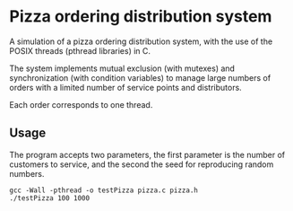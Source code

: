 # Pizza ordering distribution system
 A simulation of a pizza ordering distribution system, with the use of the POSIX threads (pthread libraries) in C.
 
The system implements mutual exclusion (with mutexes) and synchronization (with condition variables) to manage large
numbers of orders with a limited number of service points and distributors. 
 
Each order corresponds to one thread.


## Usage
 The program accepts two parameters, the first parameter is the number of customers to
 service, and the second the seed for reproducing random numbers.

```
gcc -Wall -pthread -o testPizza pizza.c pizza.h
./testPizza 100 1000
```
